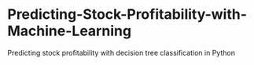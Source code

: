 # Predicting-Stock-Profitability-with-Machine-Learning
Predicting stock profitability with decision tree classification in Python
